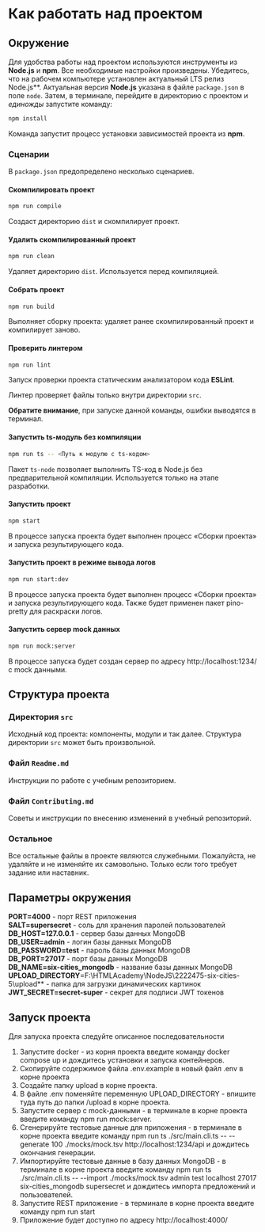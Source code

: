 # Как работать над проектом

## Окружение

Для удобства работы над проектом используются инструменты из **Node.js** и **npm**. Все необходимые настройки произведены. Убедитесь, что на рабочем компьютере установлен актуальный LTS релиз Node.js**. Актуальная версия **Node.js** указана в файле `package.json` в поле `node`. Затем, в терминале, перейдите в директорию с проектом и _единожды_ запустите команду:

```bash
npm install
```

Команда запустит процесс установки зависимостей проекта из **npm**.

### Сценарии

В `package.json` предопределено несколько сценариев.

#### Скомпилировать проект

```bash
npm run compile
```

Создаст директорию `dist` и скомпилирует проект.

#### Удалить скомпилированный проект

```bash
npm run clean
```

Удаляет директорию `dist`. Используется перед компиляцией.

#### Собрать проект

```bash
npm run build
```

Выполняет сборку проекта: удаляет ранее скомпилированный проект и компилирует заново.

#### Проверить линтером

```bash
npm run lint
```

Запуск проверки проекта статическим анализатором кода **ESLint**.

Линтер проверяет файлы только внутри директории `src`.

**Обратите внимание**, при запуске данной команды, ошибки выводятся в терминал.

#### Запустить ts-модуль без компиляции

```bash
npm run ts -- <Путь к модулю с ts-кодом>
```

Пакет `ts-node` позволяет выполнить TS-код в Node.js без предварительной компиляции. Используется только на этапе разработки.

#### Запустить проект

```bash
npm start
```

В процессе запуска проекта будет выполнен процесс «Сборки проекта» и запуска результирующего кода.

#### Запустить проект в режиме вывода логов

```bash
npm run start:dev
```

В процессе запуска проекта будет выполнен процесс «Сборки проекта» и запуска результирующего кода. 
Также будет применен пакет pino-pretty для раскраски логов.

#### Запустить сервер mock данных

```bash
npm run mock:server
```

В процессе запуска будет создан сервер по адресу http://localhost:1234/ с mock данными.

## Структура проекта

### Директория `src`

Исходный код проекта: компоненты, модули и так далее. Структура директории `src` может быть произвольной.

### Файл `Readme.md`

Инструкции по работе с учебным репозиторием.

### Файл `Contributing.md`

Советы и инструкции по внесению изменений в учебный репозиторий.

### Остальное

Все остальные файлы в проекте являются служебными. Пожалуйста, не удаляйте и не изменяйте их самовольно. Только если того требует задание или наставник.

## Параметры окружения

**PORT=4000** - порт REST приложения<br>
**SALT=supersecret** - соль для хранения паролей пользователей<br>
**DB_HOST=127.0.0.1** - сервер базы данных MongoDB<br>
**DB_USER=admin** - логин базы данных MongoDB<br>
**DB_PASSWORD=test** - пароль базы данных MongoDB<br>
**DB_PORT=27017** - порт базы данных MongoDB<br>
**DB_NAME=six-cities_mongodb** - название базы данных MongoDB<br>
**UPLOAD_DIRECTORY**=F:\HTMLAcademy\NodeJS\2222475-six-cities-5\upload\** - папка для загрузки динамических картинок<br>
**JWT_SECRET=secret-super** - секрет для подписи JWT токенов

## Запуск проекта

Для запуска проекта следуйте описанное последовательности
1. Запустите docker - из корня проекта введите команду docker compose up и дождитесь установки и запуска контейнеров.
2. Скопируйте содержимое файла .env.example в новый файл .env в корне проекта
3. Создайте папку upload в корне проекта.
4. В файле .env поменяйте переменную UPLOAD_DIRECTORY - впишите туда путь до папки /upload в корне проекта.
5. Запустите сервер с mock-данными - в терминале в корне проекта введите команду npm run mock:server.
6. Сгенерируйте тестовые данные для приложения - в терминале в корне проекта введите команду npm run ts ./src/main.cli.ts -- --generate 100 ./mocks/mock.tsv http://localhost:1234/api и дождитесь окончания генерации.
7. Импортируйте тестовые данные в базу данных MongoDB - в терминале в корне проекта введите команду npm run ts ./src/main.cli.ts -- --import ./mocks/mock.tsv admin test localhost 27017 six-cities_mongodb supersecret и дождитесь импорта предложений и пользователей.
8. Запустите REST приложение - в терминале в корне проекта введите команду npm run start
9. Приложение будет доступно по адресу http://localhost:4000/
